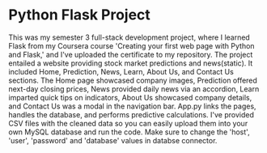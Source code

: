 # Python Flask Project
This was my semester 3 full-stack development project, where I learned Flask from my Coursera course 'Creating your first web page with Python and Flask,' and I've uploaded the certificate to my repository. 
The project entailed a website providing stock market predictions and news(static). It included Home, Prediction, News, Learn, About Us, and Contact Us sections. 
The Home page showcased company images, Prediction offered next-day closing prices, News provided daily news via an accordion, 
Learn imparted quick tips on indicators, About Us showcased company details, and Contact Us was a modal in the navigation bar. 
App.py links the pages, handles the database, and performs predictive calculations.
I've provided CSV files with the cleaned data so you can easily upload them into your own MySQL database and run the code. 
Make sure to change the 'host', 'user', 'password' and 'database' values in databse connector. 
